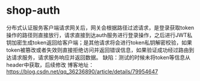 # shop-auth
分布式认证服务客户端请求网关后，网关会根据路径过滤请求，是登录获取token操作的路径则直接放行，请求直接到达auth服务进行登录操作，之后进行JWT私钥加密生成token返回给客户端；是其他请求将会进行token私钥解密校验，如果token被篡改或者失效则直接拒绝访问并返回错误信息，如果验证成功经过路由到达请求服务，请求服务响应并返回数据。
缺陷：测试的时候未将token等信息从header中获取，后续修改
博客地址：https://blog.csdn.net/qq_36236890/article/details/79954647
